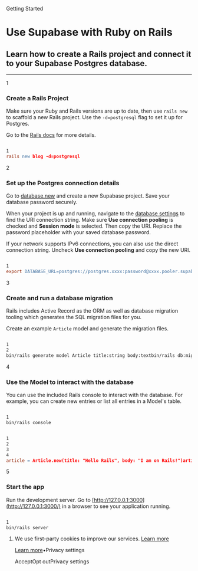 Getting Started

# Use Supabase with Ruby on Rails

## Learn how to create a Rails project and connect it to your Supabase Postgres database.

* * *

1

### Create a Rails Project

Make sure your Ruby and Rails versions are up to date, then use `rails new` to scaffold a new Rails project. Use the `-d=postgresql` flag to set it up for Postgres.

Go to the [Rails docs](https://guides.rubyonrails.org/getting_started.html) for more details.

```flex

1
rails new blog -d=postgresql
```

2

### Set up the Postgres connection details

Go to [database.new](https://database.new/) and create a new Supabase project. Save your database password securely.

When your project is up and running, navigate to the [database settings](https://supabase.com/dashboard/project/_/settings/database) to find the URI connection string. Make sure **Use connection pooling** is checked and **Session mode** is selected. Then copy the URI. Replace the password placeholder with your saved database password.

If your network supports IPv6 connections, you can also use the direct connection string. Uncheck **Use connection pooling** and copy the new URI.

```flex

1
export DATABASE_URL=postgres://postgres.xxxx:password@xxxx.pooler.supabase.com:5432/postgres
```

3

### Create and run a database migration

Rails includes Active Record as the ORM as well as database migration tooling which generates the SQL migration files for you.

Create an example `Article` model and generate the migration files.

```flex

1
2
bin/rails generate model Article title:string body:textbin/rails db:migrate
```

4

### Use the Model to interact with the database

You can use the included Rails console to interact with the database. For example, you can create new entries or list all entries in a Model's table.

```flex

1
bin/rails console
```

```flex

1
2
3
4
article = Article.new(title: "Hello Rails", body: "I am on Rails!")article.save # Saves the entry to the databaseArticle.all
```

5

### Start the app

Run the development server. Go to [http://127.0.0.1:3000](http://127.0.0.1:3000/) in a browser to see your application running.

```flex

1
bin/rails server
```

1. We use first-party cookies to improve our services. [Learn more](https://supabase.com/privacy#8-cookies-and-similar-technologies-used-on-our-european-services)



   [Learn more](https://supabase.com/privacy#8-cookies-and-similar-technologies-used-on-our-european-services)•Privacy settings





   AcceptOpt outPrivacy settings